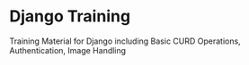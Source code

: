 # Django Training
 Training Material for Django including Basic CURD Operations, Authentication, Image Handling

